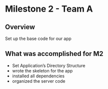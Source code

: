 # Milestone 2 - Team A

## Overview
Set up the base code for our app

## What was accomplished for M2
- Set Application’s Directory Structure 
- wrote the skeleton for the app
- installed all dependencies
- organized the server code


